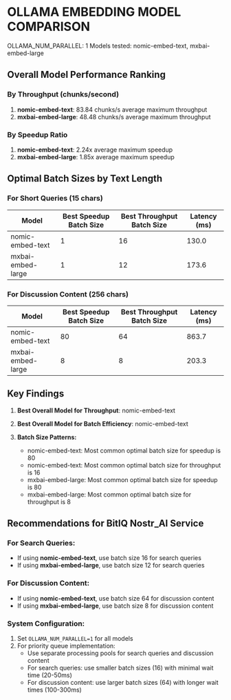 # OLLAMA EMBEDDING MODEL COMPARISON
OLLAMA_NUM_PARALLEL: 1
Models tested: nomic-embed-text, mxbai-embed-large

## Overall Model Performance Ranking

### By Throughput (chunks/second)

1. **nomic-embed-text**: 83.84 chunks/s average maximum throughput
2. **mxbai-embed-large**: 48.48 chunks/s average maximum throughput

### By Speedup Ratio

1. **nomic-embed-text**: 2.24x average maximum speedup
2. **mxbai-embed-large**: 1.85x average maximum speedup

## Optimal Batch Sizes by Text Length

### For Short Queries (15 chars)

| Model | Best Speedup Batch Size | Best Throughput Batch Size | Latency (ms) |
|-------|-------------------------|----------------------------|--------------|
| nomic-embed-text | 1 | 16 | 130.0 |
| mxbai-embed-large | 1 | 12 | 173.6 |

### For Discussion Content (256 chars)

| Model | Best Speedup Batch Size | Best Throughput Batch Size | Latency (ms) |
|-------|-------------------------|----------------------------|--------------|
| nomic-embed-text | 80 | 64 | 863.7 |
| mxbai-embed-large | 8 | 8 | 203.3 |

## Key Findings

1. **Best Overall Model for Throughput**: nomic-embed-text
2. **Best Overall Model for Batch Efficiency**: nomic-embed-text

3. **Batch Size Patterns:**
   - nomic-embed-text: Most common optimal batch size for speedup is 80
   - nomic-embed-text: Most common optimal batch size for throughput is 16
   - mxbai-embed-large: Most common optimal batch size for speedup is 80
   - mxbai-embed-large: Most common optimal batch size for throughput is 8

## Recommendations for BitIQ Nostr_AI Service

### For Search Queries:

- If using **nomic-embed-text**, use batch size 16 for search queries
- If using **mxbai-embed-large**, use batch size 12 for search queries

### For Discussion Content:

- If using **nomic-embed-text**, use batch size 64 for discussion content
- If using **mxbai-embed-large**, use batch size 8 for discussion content

### System Configuration:

1. Set `OLLAMA_NUM_PARALLEL=1` for all models
2. For priority queue implementation:
   - Use separate processing pools for search queries and discussion content
   - For search queries: use smaller batch sizes (16) with minimal wait time (20-50ms)
   - For discussion content: use larger batch sizes (64) with longer wait times (100-300ms)